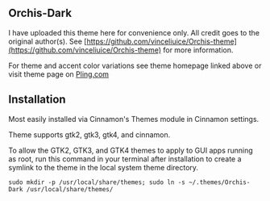 ## Orchis-Dark

I have uploaded this theme here for convenience only. All credit goes to the original author(s). See [https://github.com/vinceliuice/Orchis-theme](https://github.com/vinceliuice/Orchis-theme) for more information.

For theme and accent color variations see theme homepage linked above or visit theme page on [Pling.com](https://www.gnome-look.org/p/1357889)

## Installation

Most easily installed via Cinnamon's Themes module in Cinnamon settings.

Theme supports gtk2, gtk3, gtk4, and cinnamon.

To allow the GTK2, GTK3, and GTK4 themes to apply to GUI apps running as root, run this command in your terminal after installation to create a symlink to the theme in the local system theme directory.

`sudo mkdir -p /usr/local/share/themes; sudo ln -s ~/.themes/Orchis-Dark /usr/local/share/themes/`
